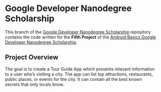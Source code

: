 # Google Developer Nanodegree Scholarship

This branch of the [Google Developer Nanodegree Scholarship](https://github.com/EnduranceCode/GoogleDeveloperNanodegreeScholarship/tree/master) repository contains the code written for the **Fifth Project** of the [Android Basics Google Developer Nanodegree Scholarship](https://sites.google.com/knowlabs.com/gdnd2017).

## Project Overview

The goal is to create a Tour Guide App which presents relevant information to a user who’s visiting a city. The app can list top attractions, restaurants, public places, or events for the city. It can contain all the best known secrets that only locals know.
